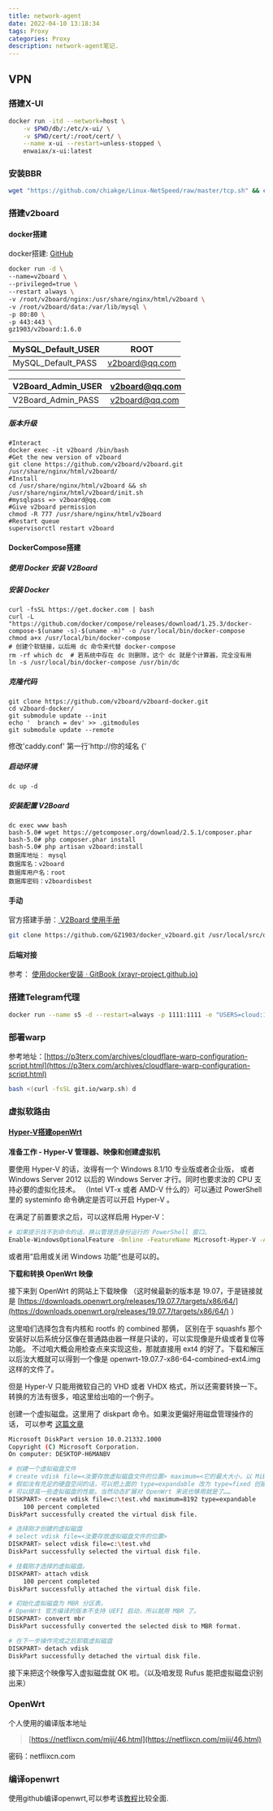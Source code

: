 ```yaml
---
title: network-agent
date: 2022-04-10 13:18:34
tags: Proxy
categories: Proxy
description: network-agent笔记.
---
```


## VPN

### 搭建X-UI

```bash
docker run -itd --network=host \
    -v $PWD/db/:/etc/x-ui/ \
    -v $PWD/cert/:/root/cert/ \
    --name x-ui --restart=unless-stopped \
    enwaiax/x-ui:latest
```

### 安装BBR

```bash
wget "https://github.com/chiakge/Linux-NetSpeed/raw/master/tcp.sh" && chmod +x tcp.sh && ./tcp.sh
```

### 搭建v2board

#### docker搭建

docker搭建:   [GitHub](https://github.com/GZ1903/docker_v2board)

```bash
docker run -d \
--name=v2board \
--privileged=true \
--restart always \
-v /root/v2board/nginx:/usr/share/nginx/html/v2board \
-v /root/v2board/data:/var/lib/mysql \
-p 80:80 \
-p 443:443 \
gz1903/v2board:1.6.0
```

| MySQL_Default_USER | ROOT                                    |
| ------------------ | --------------------------------------- |
| MySQL_Default_PASS | [v2board@qq.com](mailto:v2board@qq.com) |

| V2Board_Admin_USER | [v2board@qq.com](mailto:v2board@qq.com) |
| ------------------ | --------------------------------------- |
| V2Board_Admin_PASS | [v2board@qq.com](mailto:v2board@qq.com) |

##### 版本升级

```shell
#Interact
docker exec -it v2board /bin/bash
#Get the new version of v2board
git clone https://github.com/v2board/v2board.git /usr/share/nginx/html/v2board/
#Install
cd /usr/share/nginx/html/v2board && sh /usr/share/nginx/html/v2board/init.sh
#mysqlpass => v2board@qq.com 
#Give v2board permission
chmod -R 777 /usr/share/nginx/html/v2board
#Restart queue
supervisorctl restart v2board
```

#### DockerCompose搭建

##### 使用 Docker 安装 V2Board

##### 安装 Docker

```
curl -fsSL https://get.docker.com | bash
curl -L "https://github.com/docker/compose/releases/download/1.25.3/docker-compose-$(uname -s)-$(uname -m)" -o /usr/local/bin/docker-compose
chmod a+x /usr/local/bin/docker-compose
# 创建个软链接，以后用 dc 命令来代替 docker-compose
rm -rf which dc  # 若系统中存在 dc 则删除，这个 dc 就是个计算器，完全没有用
ln -s /usr/local/bin/docker-compose /usr/bin/dc
```

##### 克隆代码

```
git clone https://github.com/v2board/v2board-docker.git
cd v2board-docker/
git submodule update --init
echo '  branch = dev' >> .gitmodules
git submodule update --remote
```

修改'caddy.conf'
第一行'http://你的域名 {'

##### 启动环境

```
dc up -d
```

##### 安装配置 V2Board

```
dc exec www bash
bash-5.0# wget https://getcomposer.org/download/2.5.1/composer.phar
bash-5.0# php composer.phar install
bash-5.0# php artisan v2board:install
数据库地址： mysql
数据库名：v2board
数据库用户名：root
数据库密码：v2boardisbest
```

#### 手动

官方搭建手册：[ V2Board 使用手册](https://docs.v2board.com/deploy/aapanel.html)

```bash
git clone https://github.com/GZ1903/docker_v2board.git /usr/local/src/docker_v2board && cd /usr/local/src/docker_v2board && chmod +x docker_v2board.sh && ./docker_v2board.sh
```

#### 后端对接

参考： [使用docker安装 · GitBook (xrayr-project.github.io)](https://xrayr-project.github.io/XrayR-doc/xrayr-xia-zai-he-an-zhuang/install/docker.html)

### 搭建Telegram代理

```bash
docker run --name s5 -d --restart=always -p 1111:1111 -e "USERS=cloud:112233" egregors/socks5-server
```

### 部署warp

参考地址：[https://p3terx.com/archives/cloudflare-warp-configuration-script.html](https://p3terx.com/archives/cloudflare-warp-configuration-script.html)

```bash
bash <(curl -fsSL git.io/warp.sh) d
```

### 虚拟软路由

#### [Hyper-V搭建openWrt](https://blog.yoitsu.moe/tech\_misc/hyper\_v\_with\_openwrt.html)

**准备工作 - Hyper-V 管理器、映像和创建虚拟机**

要使用 Hyper-V 的话，汝得有一个 Windows 8.1/10 专业版或者企业版， 或者 Windows Server 2012 以后的 Windows Server 才行。同时也要求汝的 CPU 支持必要的虚拟化技术。 （Intel VT-x 或者 AMD-V 什么的）可以通过 PowerShell 里的 systeminfo 命令确定是否可以开启 Hyper-V 。

在满足了前置要求之后，可以这样启用 Hyper-V：

```bash
# 如果提示找不到命令的话，换以管理员身份运行的 PowerShell 窗口。
Enable-WindowsOptionalFeature -Online -FeatureName Microsoft-Hyper-V -All
```

或者用“启用或关闭 Windows 功能”也是可以的。

**下载和转换 OpenWrt 映像**

接下来到 OpenWrt 的网站上下载映像 （这时候最新的版本是 19.07，于是链接就是 [https://downloads.openwrt.org/releases/19.07.7/targets/x86/64/](https://downloads.openwrt.org/releases/19.07.7/targets/x86/64/) ）

这里咱们选择包含有内核和 rootfs 的 combined 那俩， 区别在于 squashfs 那个安装好以后系统分区像在普通路由器一样是只读的，可以实现像是升级或者复位等功能。 不过咱大概会用检查点来实现这些，那就直接用 ext4 的好了。下载和解压以后汝大概就可以得到一个像是 openwrt-19.07.7-x86-64-combined-ext4.img 这样的文件了。

但是 Hyper-V 只能用微软自己的 VHD 或者 VHDX 格式，所以还需要转换一下。 转换的方法有很多，咱这里给出咱的一个例子。

创建一个虚拟磁盘。这里用了 diskpart 命令。如果汝更偏好用磁盘管理操作的话， 可以参考 [这篇文章](https://docs.microsoft.com/zh-cn/windows-server/storage/disk-management/manage-virtual-hard-disks)

```bash
Microsoft DiskPart version 10.0.21332.1000
Copyright (C) Microsoft Corporation.
On computer: DESKTOP-H6MANBV

# 创建一个虚拟磁盘文件
# create vdisk file=<汝要存放虚拟磁盘文件的位置> maximum=<它的最大大小，以 MiB 为单位> type=expandable
# 假如汝有充足的硬盘空间的话，可以把上面的 type=expandable 改为 type=fixed 创建一个固定大小的虚拟磁盘。
# 可以提高一些虚拟磁盘的性能。当然动态扩展对 OpenWrt 来说也够用就是了……
DISKPART> create vdisk file=c:\test.vhd maximum=8192 type=expandable
    100 percent completed
DiskPart successfully created the virtual disk file.

# 选择刚才创建的虚拟磁盘
# select vdisk file=<汝要存放虚拟磁盘文件的位置>
DISKPART> select vdisk file=c:\test.vhd
DiskPart successfully selected the virtual disk file.

# 挂载刚才选择的虚拟磁盘。
DISKPART> attach vdisk
    100 percent completed
DiskPart successfully attached the virtual disk file.

# 初始化虚拟磁盘为 MBR 分区表。
# OpenWrt 官方编译的版本不支持 UEFI 启动，所以就用 MBR 了。
DISKPART> convert mbr
DiskPart successfully converted the selected disk to MBR format.

# 在下一步操作完成之后卸载虚拟磁盘
DISKPART> detach vdisk
DiskPart successfully detached the virtual disk file.
```

接下来把这个映像写入虚拟磁盘就 OK 啦。（以及咱发现 Rufus 能把虚拟磁盘识别出来）

### OpenWrt

个人使用的编译版本地址

> [https://netflixcn.com/miji/46.html](https://netflixcn.com/miji/46.html)

密码：netflixcn.com

### 编译openwrt

使用github编译openwrt,可以参考该[教程](https://p3terx.com/archives/build-openwrt-with-github-actions.html)比较全面.
